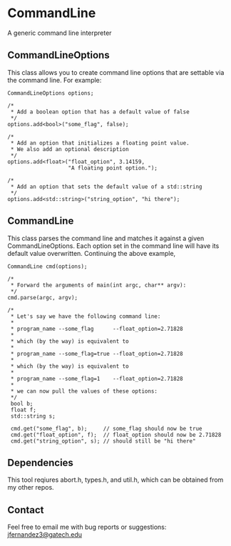 # CommandLine

A generic command line interpreter

## CommandLineOptions

This class allows you to create command line options that are settable
via the command line. For example:

    CommandLineOptions options;
     
    /*
     * Add a boolean option that has a default value of false
     */
    options.add<bool>("some_flag", false);
     
    /*
     * Add an option that initializes a floating point value.
     * We also add an optional description
     */
    options.add<float>("float_option", 3.14159,
                       "A floating point option.");
     
    /*
     * Add an option that sets the default value of a std::string
     */
	options.add<std::string>("string_option", "hi there");

## CommandLine

This class parses the command line and matches it against a given
CommandLineOptions. Each option set in the command line will have its
default value overwritten. Continuing the above example,

    CommandLine cmd(options);
     
    /*
     * Forward the arguments of main(int argc, char** argv):
     */
    cmd.parse(argc, argv);
     
    /*
     * Let's say we have the following command line:
     *
     * program_name --some_flag      --float_option=2.71828
     *
     * which (by the way) is equivalent to 
     *
     * program_name --some_flag=true --float_option=2.71828
     *
     * which (by the way) is equivalent to
     *
     * program_name --some_flag=1    --float_option=2.71828
     *
     * we can now pull the values of these options:
     */
     bool b;
     float f;
     std::string s;
     
     cmd.get("some_flag", b);     // some_flag should now be true
     cmd.get("float_option", f);  // float_option should now be 2.71828
     cmd.get("string_option", s); // should still be "hi there"

## Dependencies

This tool reqiures abort.h, types.h, and util.h, which can be obtained
from my other repos.

## Contact

Feel free to email me with bug reports or suggestions:
jfernandez3@gatech.edu
